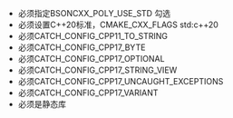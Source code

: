 * 必须指定BSONCXX_POLY_USE_STD 勾选
* 必须设置C++20标准，CMAKE_CXX_FLAGS std:c++20
* 必须CATCH_CONFIG_CPP11_TO_STRING
* 必须CATCH_CONFIG_CPP17_BYTE
* 必须CATCH_CONFIG_CPP17_OPTIONAL
* 必须CATCH_CONFIG_CPP17_STRING_VIEW
* 必须CATCH_CONFIG_CPP17_UNCAUGHT_EXCEPTIONS
* 必须CATCH_CONFIG_CPP17_VARIANT
* 必须是静态库